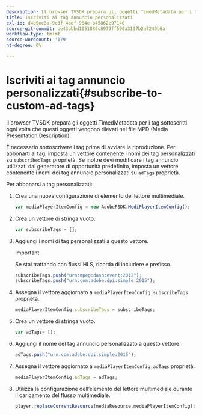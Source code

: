 ```yaml
---
description: Il browser TVSDK prepara gli oggetti TimedMetadata per i tag sottoscritti ogni volta che questi oggetti vengono rilevati nel file MPD (Media Presentation Description).
title: Iscriviti ai tag annuncio personalizzati
exl-id: d4b9ec3a-9c3f-4adf-984e-b45862e97140
source-git-commit: be43bbbd1051886c8979ff590a3197b2a7249b6a
workflow-type: tm+mt
source-wordcount: '179'
ht-degree: 0%

---
```


# Iscriviti ai tag annuncio personalizzati{#subscribe-to-custom-ad-tags}

Il browser TVSDK prepara gli oggetti TimedMetadata per i tag sottoscritti ogni volta che questi oggetti vengono rilevati nel file MPD (Media Presentation Description).

È necessario sottoscrivere i tag prima di avviare la riproduzione.
Per abbonarti ai tag, imposta un vettore contenente i nomi dei tag personalizzati su `subscribedTags` proprietà. Se inoltre devi modificare i tag annuncio utilizzati dal generatore di opportunità predefinito, imposta un vettore contenente i nomi dei tag annuncio personalizzati su `adTags` proprietà.

Per abbonarsi a tag personalizzati:

1. Crea una nuova configurazione di elemento del lettore multimediale.

   ```js
   var mediaPlayerItemConfig = new AdobePSDK.MediPlayerItemConfig();
   ```

1. Crea un vettore di stringa vuoto.

   ```js
   var subscribeTags = [];
   ```

1. Aggiungi i nomi di tag personalizzati a questo vettore.

   >[!IMPORTANT]
   >
   >Se stai trattando con flussi HLS, ricorda di includere `#` prefisso.

   ```js
   subscribeTags.push("urn:mpeg:dash:event:2012"); 
   subscribeTags.push("urn:com:adobe:dpi:simple:2015"); 
   ```

1. Assegna il vettore aggiornato a `mediaPlayerItemConfig.subscribeTags` proprietà.

   ```js
   mediaPlayerItemConfig.subscribeTags = subscribeTags;
   ```

1. Crea un vettore di stringa vuoto.

   ```js
   var adTags= [];
   ```

1. Aggiungi il nome del tag annuncio personalizzato a questo vettore.

   ```js
   adTags.push("urn:com:adobe:dpi:simple:2015");
   ```

1. Assegna il vettore aggiornato a `mediaPlayerItemConfig.adTags` proprietà.

   ```js
   mediaPlayerItemConfig.adTags = adTags;
   ```

1. Utilizza la configurazione dell’elemento del lettore multimediale durante il caricamento del flusso multimediale.

   ```js
   player.replaceCurrentResource(mediaResource,mediaPlayerItemConfig);
   ```
